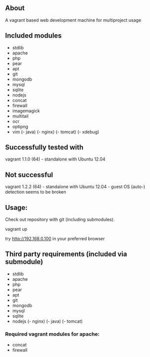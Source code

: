## About
A vagrant based web development machine for multiproject usage

## Included modules

- stdlib
- apache
- php
- pear
- apt
- git
- mongodb
- mysql
- sqlite
- nodejs
- concat
- firewall
- imagemagick
- multitail
- ocr
- optipng
- vim
(- java)
(- nginx) 
(- tomcat)
(- xdebug)

## Successfully tested with
vagrant 1.1.0 (64) - standalone with Ubuntu 12.04

## Not successful
vagrant 1.2.2 (64) - standalone with Ubuntu 12.04 
                   - guest OS (auto-) detection seems to be broken

## Usage:

Check out repository with git (including submodules).

vagrant up

try http://192.168.0.100 in your preferred browser

## Third party requirements (included via submodule)
 - stdlib
 - apache 
 - php
 - pear
 - apt
 - git
 - mongodb
 - mysql
 - sqlite
 - nodejs
 (- nginx)
 (- java)
 (- tomcat)
 
### Required vagrant modules for apache:
 - concat
 - firewall
